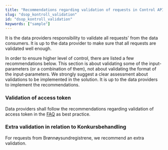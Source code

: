 ```yaml
---
title: "Recommendations regarding validation of requests in Control API"
slug: "dsop_kontroll_validation"
id: "dsop_kontroll_validation"
keywords: ["sample"]
---
```


It is the data providers responsibility to validate all requests' from the data consumers. It is up to the data provider to make sure that all requests are validated well enough.

In order to ensure higher level of control, there are listed a few recommendations below. This section is about validating some of the input-parameters (or a combination of them), not about validating the format of the input-parameters. We strongly suggest a clear assessment about validations to be implemented in the solution. It is up to the data providers to implement the recommendations.

### Validation of access token

Data providers shall follow the recommendations regarding validation of access token in the [FAQ](https:/dokumentasjon.dsop.no/dsop_kontroll_faq.html#access-token-from-maskinporten) as best practice.

### Extra validation in relation to Konkursbehandling

For requests from Brønnøysundregistrene, we recommend an extra validation. 